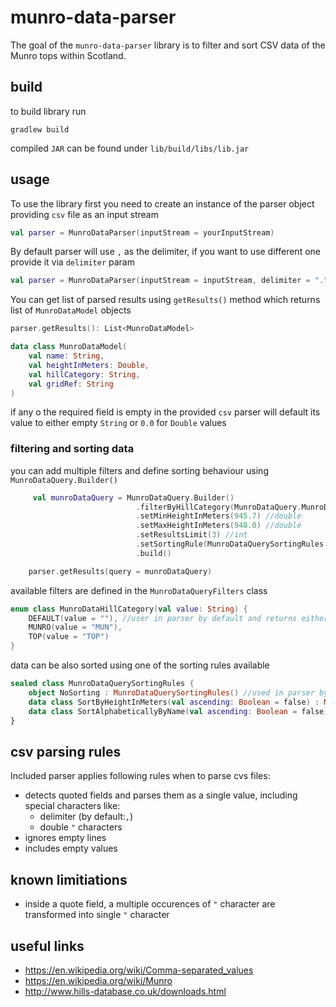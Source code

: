 # munro-data-parser

The goal of the `munro-data-parser` library is to filter and sort CSV data of the Munro tops within Scotland.

## build

to build library run
```
gradlew build
```

 compiled `JAR` can be found under `lib/build/libs/lib.jar`

## usage

To use the library first you need to create an instance of the parser object providing `csv` file as an input stream

```Kotlin
val parser = MunroDataParser(inputStream = yourInputStream)
```

By default parser will use `,` as the delimiter, if you want to use different one provide it via `delimiter` param

```Kotlin
val parser = MunroDataParser(inputStream = inputStream, delimiter = ".")
```

You can get list of parsed results using `getResults()` method which returns list of `MunroDataModel` objects

```Kotlin
parser.getResults(): List<MunroDataModel>

data class MunroDataModel(
    val name: String,
    val heightInMeters: Double,
    val hillCategory: String,
    val gridRef: String
)
```

if any o the required field is empty in the provided `csv` parser will default its value to either empty `String`
or `0.0` for `Double` values

### filtering and sorting data

you can add multiple filters and define sorting behaviour using `MunroDataQuery.Builder()`

```Kotlin
     val munroDataQuery = MunroDataQuery.Builder()
                            .filterByHillCategory(MunroDataQuery.MunroDataHillCategory.MUNRO) //MUNRO, TOP or DEFAULT
                            .setMinHeightInMeters(945.7) //double
                            .setMaxHeightInMeters(948.0) //double
                            .setResultsLimit(3) //int
                            .setSortingRule(MunroDataQuerySortingRules.SortByHeightInMeters(ascending = true))
                            .build()

    parser.getResults(query = munroDataQuery)

```

available filters are defined in the `MunroDataQueryFilters` class

```Kotlin
enum class MunroDataHillCategory(val value: String) {
    DEFAULT(value = ""), //user in parser by default and returns either Munro or Top hills
    MUNRO(value = "MUN"),
    TOP(value = "TOP")
}
```
data can be also sorted using one of the sorting rules available

```Kotlin
sealed class MunroDataQuerySortingRules {
    object NoSorting : MunroDataQuerySortingRules() //used in parser by default
    data class SortByHeightInMeters(val ascending: Boolean = false) : MunroDataQuerySortingRules()
    data class SortAlphabeticallyByName(val ascending: Boolean = false) : MunroDataQuerySortingRules()
}
```
## csv parsing rules

Included parser applies following rules when to parse cvs files:

- detects quoted fields and parses them as a single value, including special characters like:
    - delimiter (by default:`,`)
    - double `"` characters
- ignores empty lines
- includes empty values

## known limitiations

- inside a quote field, a multiple occurences of `"` character are transformed into single `"` character

## useful links

- https://en.wikipedia.org/wiki/Comma-separated_values
- https://en.wikipedia.org/wiki/Munro
- http://www.hills-database.co.uk/downloads.html
